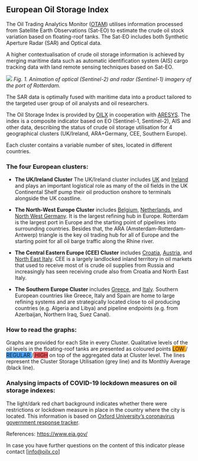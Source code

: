 

## European Oil Storage Index

The Oil Trading Analytics Monitor ([OTAM](https://business.esa.int/projects/otam)) utilises information processed from Satellite Earth Observations (Sat-EO) to estimate the crude oil stock variation based on floating-roof tanks. The Sat-EO includes both Synthetic Aperture Radar (SAR) and Optical data.

A higher contextualisation of crude oil storage information is achieved by merging maritime data such as automatic identification system (AIS) cargo tracking data with land remote sensing techniques based on Sat-EO. 

![](./eodash-data/stories/Rotterdam_Sentinels_animations-small.gif)
*Fig. 1. Animation of optical (Sentinel-2) and radar (Sentinel-1) imagery of the port of Rotterdam.*

The SAR data is optimally fused with maritime data into a product tailored to the targeted user group of oil analysts and oil researchers.

The Oil Storage Index is provided by [OILX](https://www.oilx.co/) in cooperation with [ARESYS](https://www.aresys.it/). The index is a composite indicator based on EO (Sentinel-1, Sentinel-2), AIS and other data, describing the status of crude oil storage utilisation for 4 geographical clusters (UK/Ireland, ARA+Germany, CEE, Southern Europe).

Each cluster contains a variable number of sites, located in different countries.

### The four European clusters:

- **The UK/Ireland Cluster** The UK/Ireland cluster includes [UK](https://www.eia.gov/international/analysis/country/GBR) and [Ireland](https://www.eia.gov/international/overview/country/IRL) and plays an important logistical role as many of the oil fields in the UK Continental Shelf pump their oil production onshore to terminals alongside the UK coastline.

- **The North-West Europe Cluster** includes [Belgium](https://www.eia.gov/international/overview/country/BEL), [Netherlands](https://www.eia.gov/international/overview/country/NLD), and [North West Germany](https://www.eia.gov/international/overview/country/DEU). It is the largest refining hub in Europe. Rotterdam is the largest port in Europe and the starting point of pipelines into surrounding countries. Besides that, the ARA (Amsterdam-Rotterdam-Antwerp) triangle is the key oil trading hub for all of Europe and the starting point for all oil barge traffic along the Rhine river.

- **The Central Eastern Europe (CEE) Cluster** includes [Croatia](https://www.eia.gov/international/overview/country/HRV), [Austria](https://www.eia.gov/international/overview/country/AUT), and [North East Italy](https://www.eia.gov/international/overview/country/ITA). CEE is a largely landlocked inland territory in oil markets that used to receive most of is crude oil supplies from Russia and increasingly has seen receiving crude also from Croatia and North East Italy.

- **The Southern Europe Cluster** includes [Greece](https://www.eia.gov/international/overview/country/GRC), and [Italy](https://www.eia.gov/international/overview/country/ITA). Southern European countries like Greece, Italy and Spain are home to large refining systems and are strategically located close to oil producing countries (e.g. Algeria and Libya) and pipeline endpoints (e.g. from Azerbaijan, Northern Iraq, Suez Canal).

### How to read the graphs:

Graphs are provided for each Site in every Cluster. 
Qualitative levels of the oil levels in the floating-roof tanks are presented as coloured points <span style="background-color:orange"> LOW </span>/<span style="background-color:#44A0F6"> REGULAR </span>/<span style="background-color:#F65055"> HIGH</span> on top of the aggregated data at Cluster level. The lines represent the Cluster Storage Utilisation (grey line) and its Monthly Average (black line). 


### Analysing impacts of COVID-19 lockdown measures on oil storage indexes:
The light/dark red chart background indicates whether there were restrictions or lockdown measure in place in the country where the city is located. This information is based on [Oxford University’s coronavirus government response tracker](https://covidtracker.bsg.ox.ac.uk/).


References: 
https://www.eia.gov/ 

In case you have further questions on the content of this indicator please contact [info@oilx.co]
